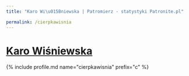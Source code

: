 ```yaml
---
title: "Karo Wi\u015Bniewska | Patromierz - statystyki Patronite.pl"

permalink: /cierpkawisnia
---
```


# [Karo Wiśniewska](https://patronite.pl/cierpkawisnia)

{% include profile.md name="cierpkawisnia" prefix="c" %}
